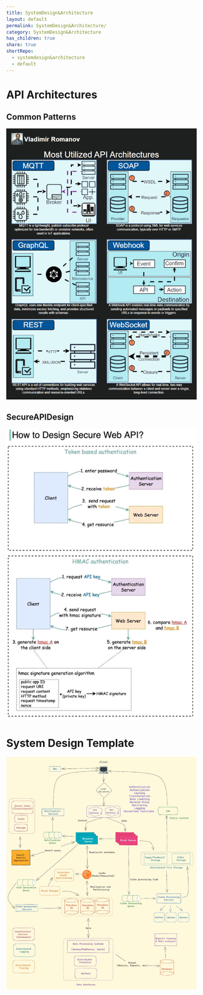 ```yaml
---
title: SystemDesign&Architecture
layout: default
permalink: SystemDesign&Architecture/
category: SystemDesign&Architecture
has_children: true
share: true
shortRepo:
  - systemdesign&architecture
  - default         
---
```


# API Architectures

## Common Patterns

![apiArchitecture.gif](..%2Fassets%2Fimages%2FapiArchitecture.gif)

## SecureAPIDesign 

![SecureAPIDesign.png](..%2Fassets%2Fimages%2FSecureAPIDesign.png)

# System Design Template

![systemDesignTemplate.png](..%2Fassets%2Fimages%2FsystemDesignTemplate.png)
